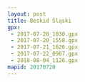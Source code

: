 ```yaml
---
layout: post
title: Beskid Śląski
gpx:
 - 2017-07-20_1030.gpx
 - 2017-07-20_1558.gpx
 - 2017-07-21_1626.gpx
 - 2017-07-22_0907.gpx
 - 2018-08-04_1126.gpx
mapid: 20170720
---
```


<style>
  #route-info div {
    text-align: center;
  }
</style>

<!--<div id="route-info" style="height: 40px">
  <div id="route-length" style="float: left; width: 25%;">d</div>
  <div id="route-time" style="float: left; width: 25%;">d</div>
  <div id="route-speed" style="float: left; width: 25%;">d</div>
  <div id="route-ascent" style="float: left; width: 25%;">d</div>
</div>-->

<div id="mapid-{{ page.mapid }}" style="width: 100%; height: 400px;"></div>
<script>

  var mymap = L.map('mapid-{{ page.mapid }}', {
    attributionControl: false,
    fullscreenControl: {
        pseudoFullscreen: true // if true, fullscreen to page width and height
    }
  }).setView([51.505, -0.09], 13);

	var OpenTopoMap = L.tileLayer('http://{s}.tile.opentopomap.org/{z}/{x}/{y}.png', {
		maxZoom: 17,
		attribution: 'Map data: &copy; <a href="http://www.openstreetmap.org/copyright">OpenStreetMap</a>, <a href="http://viewfinderpanoramas.org">SRTM</a> | Map style: &copy; <a href="https://opentopomap.org">OpenTopoMap</a> (<a href="https://creativecommons.org/licenses/by-sa/3.0/">CC-BY-SA</a>)',
		opacity: 0.5
	});
  
  var Esri_WorldTopoMap = L.tileLayer('http://server.arcgisonline.com/ArcGIS/rest/services/World_Topo_Map/MapServer/tile/{z}/{y}/{x}', {
    attribution: 'Tiles &copy; Esri &mdash; Esri, DeLorme, NAVTEQ, TomTom, Intermap, iPC, USGS, FAO, NPS, NRCAN, GeoBase, Kadaster NL, Ordnance Survey, Esri Japan, METI, Esri China (Hong Kong), and the GIS User Community'
  });
  
  var Esri_WorldImagery = L.tileLayer('http://server.arcgisonline.com/ArcGIS/rest/services/World_Imagery/MapServer/tile/{z}/{y}/{x}', {
    attribution: 'Tiles &copy; Esri &mdash; Source: Esri, i-cubed, USDA, USGS, AEX, GeoEye, Getmapping, Aerogrid, IGN, IGP, UPR-EGP, and the GIS User Community'
  });
  
  OpenTopoMap.addTo(mymap);
  
{% for gpx in page.gpx %}
  
  var gpx = '{{ site.baseurl }}/public/gpx/{{ gpx }}'; 
  var g = new L.GPX(gpx, {
    async: true,
    marker_options: {
      startIconUrl: '',//'{{ site.baseurl }}/public/images/pin-icon-start.png',
      endIconUrl: '',//'{{ site.baseurl }}/public/images/pin-icon-end.png',
      shadowUrl: ''//'{{ site.baseurl }}/public/images/pin-shadow.png'
    },
    polyline_options: {
      color: "#ff0000",
      opacity: 0.5
    }
  });
  
  g.on('loaded', function(e) {
    mymap.fitBounds(e.target.getBounds());
   
    /*document.getElementById("route-length").innerHTML = (Number(g.get_distance()) / 1000).toFixed(2) + "km";
    
    
    var date = new Date(null);
    date.setSeconds(g.get_moving_time() / 1000); 
    var mov_tm = date.toISOString().substr(11, 8);
    document.getElementById("route-time").innerHTML = mov_tm;
    
    document.getElementById("route-speed").innerHTML = g.get_moving_speed().toFixed(2) + "km/h";
    document.getElementById("route-ascent").innerHTML = g.get_elevation_gain().toFixed(0) + "m";
    
    var dateString = g.get_start_time().format("mmm d, yyyy - H:MM");
    //document.getElementById("route-speed").innerHTML = dateString;*/
  });
  
  g.addTo(mymap);
{% endfor %}  

</script>

